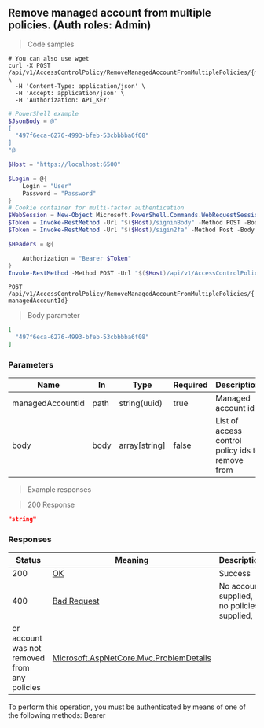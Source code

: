 
## Remove managed account from multiple policies. (Auth roles: Admin)

<a id="opIdRemoveManagedAccountFromMultiplePoliciesAsync"></a>

> Code samples

```shell
# You can also use wget
curl -X POST /api/v1/AccessControlPolicy/RemoveManagedAccountFromMultiplePolicies/{managedAccountId} \
  -H 'Content-Type: application/json' \
  -H 'Accept: application/json' \
  -H 'Authorization: API_KEY'

```

```powershell
# PowerShell example
$JsonBody = @"
[
  "497f6eca-6276-4993-bfeb-53cbbbba6f08"
]
"@

$Host = "https://localhost:6500"

$Login = @{
    Login = "User"
    Password = "Password"
}
# Cookie container for multi-factor authentication
$WebSession = New-Object Microsoft.PowerShell.Commands.WebRequestSession
$Token = Invoke-RestMethod -Url "$($Host)/signinBody" -Method POST -Body (ConvertTo-Json $Login) -WebRequestSession $WebSession
$Token = Invoke-RestMethod -Url "$($Host)/sigin2fa" -Method Post -Body $MfaCode -Headers @{Authorization: "Bearer $Token"} -WebRequestSession $WebSession

$Headers = @{

    Authorization = "Bearer $Token"
}
Invoke-RestMethod -Method POST -Url "$($Host)/api/v1/AccessControlPolicy/RemoveManagedAccountFromMultiplePolicies/{managedAccountId}" -ContentType "application/json" -Body $JsonBody -Headers $Headers
```

`POST /api/v1/AccessControlPolicy/RemoveManagedAccountFromMultiplePolicies/{managedAccountId}`

> Body parameter

```json
[
  "497f6eca-6276-4993-bfeb-53cbbbba6f08"
]
```

<h3 id="remove-managed-account-from-multiple-policies.-(auth-roles:-admin)-parameters">Parameters</h3>

|Name|In|Type|Required|Description|
|---|---|---|---|---|
|managedAccountId|path|string(uuid)|true|Managed account id|
|body|body|array[string]|false|List of access control policy ids to remove from|

> Example responses

> 200 Response

```json
"string"
```

<h3 id="remove-managed-account-from-multiple-policies.-(auth-roles:-admin)-responses">Responses</h3>

|Status|Meaning|Description|Schema|
|---|---|---|---|
|200|[OK](https://tools.ietf.org/html/rfc7231#section-6.3.1)|Success|string|
|400|[Bad Request](https://tools.ietf.org/html/rfc7231#section-6.5.1)|No account supplied, no policies supplied,
or account was not removed from any policies|[Microsoft.AspNetCore.Mvc.ProblemDetails](../Models/microsoft.aspnetcore.mvc.problemdetails.md)|

<aside class="warning">
To perform this operation, you must be authenticated by means of one of the following methods:
Bearer
</aside>


